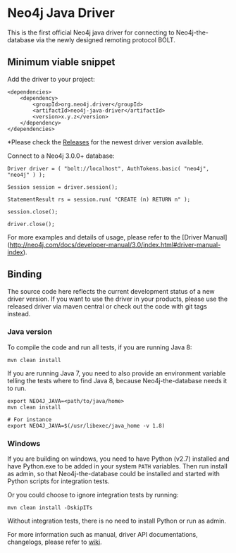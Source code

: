 # Neo4j Java Driver

This is the first official Neo4j java driver for connecting to Neo4j-the-database via the newly designed remoting
protocol BOLT.

## Minimum viable snippet

Add the driver to your project:

    <dependencies>
        <dependency>
            <groupId>org.neo4j.driver</groupId>
            <artifactId>neo4j-java-driver</artifactId>
            <version>x.y.z</version>
        </dependency>
    </dependencies>

*Please check the [Releases](https://github.com/neo4j/neo4j-java-driver/releases) for the newest driver version
available.

Connect to a Neo4j 3.0.0+ database:

    Driver driver = ( "bolt://localhost", AuthTokens.basic( "neo4j", "neo4j" ) );
    
    Session session = driver.session();
    
    StatementResult rs = session.run( "CREATE (n) RETURN n" );
    
    session.close();
    
    driver.close();

For more examples and details of usage, please refer to the [Driver Manual] (http://neo4j.com/docs/developer-manual/3.0/index.html#driver-manual-index).

## Binding

The source code here reflects the current development status of a new driver version.
If you want to use the driver in your products, please use the released driver via maven central or check out the
code with git tags instead.

### Java version

To compile the code and run all tests, if you are running Java 8:

    mvn clean install
    
If you are running Java 7, you need to also provide an environment variable telling the tests where to find
Java 8, because Neo4j-the-database needs it to run.

    export NEO4J_JAVA=<path/to/java/home>
    mvn clean install
    
    # For instance
    export NEO4J_JAVA=$(/usr/libexec/java_home -v 1.8)

### Windows

If you are building on windows, you need to have Python (v2.7) installed and have Python.exe to be added in your system `PATH` variables.
Then run install as admin, so that Neo4j-the-database could be installed and started with Python scripts for integration tests.

Or you could choose to ignore integration tests by running:

    mvn clean install -DskipITs 

Without integration tests, there is no need to install Python or run as admin.

For more information such as manual, driver API documentations, changelogs, please refer to [wiki](https://github.com/neo4j/neo4j-java-driver/wiki).